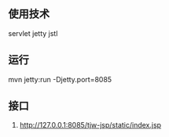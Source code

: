 ## 使用技术
servlet
jetty
jstl

## 运行
mvn jetty:run -Djetty.port=8085

## 接口
1. http://127.0.0.1:8085/tjw-jsp/static/index.jsp
